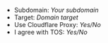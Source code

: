 - Subdomain: _Your subdomain_
- Target: _Domain target_
- Use Cloudflare Proxy: _Yes/No_
- I agree with TOS: _Yes/No_
